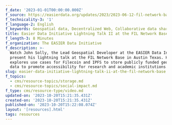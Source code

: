 ```yaml
---
f_date: '2023-01-01T00:00:00.000Z'
f_source: https://easierdata.org/updates/2023/2023-06-12-fil-network-base-austin
f_technicality-3: '1'
f_language-2: English
f_keywords: Geospatial data, Decentralized Web, Collaborative data sharing, data silos
title: Easier Data Initiative Lightning Talk II at the FIL Network Base
f_length-3: 8 Minutes
f_organization: The EASIER Data Initiative
f_description: >-
  Watch John Solly, the Lead Geospatial Developer at the EASIER Data Initiative,
  present his lightning talk at the FIL Network Base in Austin Texas. His talk
  explores use cases for Filecoin and IPFS to store publicly funded geospatial
  data to promote accessibility for research and academic institutions.
slug: easier-data-initiative-lightning-talk-ii-at-the-fil-network-base
f_topics:
  - cms/resource-topics/storage.md
  - cms/resource-topics/social-impact.md
f_type: cms/resource-type/video.md
updated-on: '2023-10-20T15:21:35.431Z'
created-on: '2023-10-20T15:21:35.431Z'
published-on: '2023-10-20T15:22:08.074Z'
layout: '[resources].html'
tags: resources
---
```



